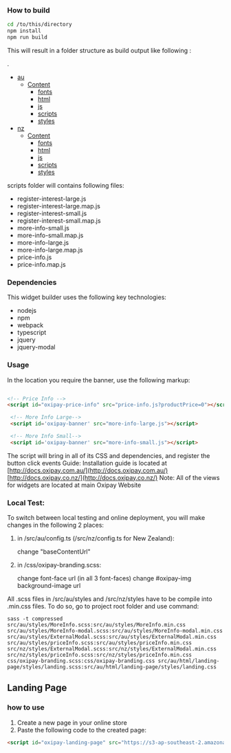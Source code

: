 ﻿### How to build

```bash
cd /to/this/directory
npm install
npm run build
```
This will result in a folder structure as build output like following :

.
 
* [au](./dir2)
    * [Content](./dir2)
        * [fonts](./dir2)
        * [html](./dir2)
        * [js](./dir2)
        * [scripts](./dir2)
        * [styles](./dir2)
* [nz](./dir2)
    * [Content](./dir2)
        * [fonts](./dir2)
        * [html](./dir2)
        * [js](./dir2)
        * [scripts](./dir2)
        * [styles](./dir2)

scripts folder will contains following files:
- register-interest-large.js
- register-interest-large.map.js
- register-interest-small.js
- register-interest-small.map.js
- more-info-small.js
- more-info-small.map.js
- more-info-large.js
- more-info-large.map.js
- price-info.js
- price-info.map.js

### Dependencies
This widget builder uses the following key technologies:
- nodejs
- npm
- webpack
- typescript
- jquery
- jquery-modal

### Usage

In the location you require the banner, use the following markup:

```HTML

<!-- Price Info -->
<script id="oxipay-price-info" src="price-info.js?productPrice=0"></script>

 <!-- More Info Large-->
 <script id='oxipay-banner' src="more-info-large.js"></script>

 <!-- More Info Small-->
 <script id='oxipay-banner' src="more-info-small.js"></script>
```
The script will bring in all of its CSS and dependencies, and register the button click events
Guide: Installation guide is located at [http://docs.oxipay.com.au/](http://docs.oxipay.com.au/)
[http://docs.oxipay.co.nz/](http://docs.oxipay.co.nz/)
Note: All of the views for widgets are located at main Oxipay Website

### Local Test:
To switch between local testing and online deployment, you will make changes in the following 2 places:
1. in /src/au/config.ts (/src/nz/config.ts for New Zealand):

    change "baseContentUrl"

2. in /css/oxipay-branding.scss:

    change font-face url (in all 3 font-faces)
    change #oxipay-img background-image url

All .scss files in /src/au/styles and /src/nz/styles have to be compile into .min.css files.
To do so, go to project root folder and use command:
```
sass -t compressed src/au/styles/MoreInfo.scss:src/au/styles/MoreInfo.min.css src/au/styles/MoreInfo-modal.scss:src/au/styles/MoreInfo-modal.min.css src/au/styles/ExternalModal.scss:src/au/styles/ExternalModal.min.css src/au/styles/priceInfo.scss:src/au/styles/priceInfo.min.css src/nz/styles/ExternalModal.scss:src/nz/styles/ExternalModal.min.css src/nz/styles/priceInfo.scss:src/nz/styles/priceInfo.min.css css/oxipay-branding.scss:css/oxipay-branding.css src/au/html/landing-page/styles/landing.scss:src/au/html/landing-page/styles/landing.css

```

## Landing Page
### how to use
1. Create a new page in your online store
2. Paste the following code to the created page:  
```html
<script id="oxipay-landing-page" src="https://s3-ap-southeast-2.amazonaws.com/widgets.oxipay.com.au/content/scripts/landing-page.js"></script></pre>

```
